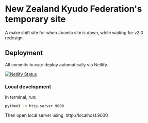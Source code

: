 # New Zealand Kyudo Federation's temporary site

A make shift site for when Joomla site is down, while waiting for v2.0 redesign.

## Deployment

All commits to `main` deploy automatically via Netlify.

[![Netlify Status](https://api.netlify.com/api/v1/badges/c39d3df5-5ce0-4d6f-b506-936a41d30dfa/deploy-status)](https://app.netlify.com/sites/kyudonz/deploys)

### Local development

In terminal, run:

```bash
python3 -m http.server 9000
```

Then open local server using: http://localhost:9000

